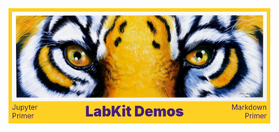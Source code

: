 <div style="width:100%; background:#fdd023; padding:0.5em;">
  <img src="work/assets/JackJaubert,tigereyes.png" />
  <div style="display:flex;color:#461d7c;">
    <div style="flex: 0 1; text-align:left; ">
    Jupyter Primer
    </div>
    <div style="flex: 1 0; font-size:200%; text-align:center; font-weight:900;">
    LabKit Demos
    </div>
    <div style="flex: 0 1; text-align:right; whitespace:nowrap;">
    Markdown Primer
    </div>
  </div>
</div

